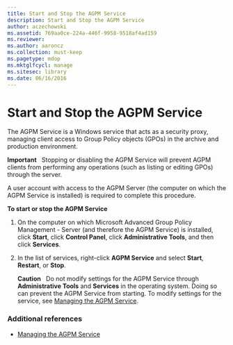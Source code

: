 ```yaml
---
title: Start and Stop the AGPM Service
description: Start and Stop the AGPM Service
author: aczechowski
ms.assetid: 769aa0ce-224a-446f-9958-9518af4ad159
ms.reviewer:
ms.author: aaroncz
ms.collection: must-keep
ms.pagetype: mdop
ms.mktglfcycl: manage
ms.sitesec: library
ms.date: 06/16/2016
---
```



# Start and Stop the AGPM Service


The AGPM Service is a Windows service that acts as a security proxy, managing client access to Group Policy objects (GPOs) in the archive and production environment.

**Important**  
Stopping or disabling the AGPM Service will prevent AGPM clients from performing any operations (such as listing or editing GPOs) through the server.



A user account with access to the AGPM Server (the computer on which the AGPM Service is installed) is required to complete this procedure.

**To start or stop the AGPM Service**

1.  On the computer on which Microsoft Advanced Group Policy Management - Server (and therefore the AGPM Service) is installed, click **Start**, click **Control Panel**, click **Administrative Tools**, and then click **Services**.

2.  In the list of services, right-click **AGPM Service** and select **Start**, **Restart**, or **Stop**.

    **Caution**  
    Do not modify settings for the AGPM Service through **Administrative Tools** and **Services** in the operating system. Doing so can prevent the AGPM Service from starting. To modify settings for the service, see [Managing the AGPM Service](managing-the-agpm-service.md).



### Additional references

-   [Managing the AGPM Service](managing-the-agpm-service.md)










